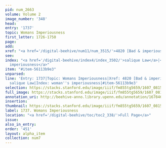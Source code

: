```yaml
---
pid: num_2663
volume: Volume 2
image_number: '348'
head:
entry: '1737'
topic: Womans Imperiousness
first_letter: 1726-1750
page:
add:
xref: "<a href='/digital-beehive/num11/num_3515/'>4820 [Bad & imperious Women]</a>"
see:
index: "<a href='/digital-beehive/index4/index_3502/'>salique Law</a>|<a href='/digital-beehive/index5/index_4566/'>woman's
  imperiousness</a>"
item: "#item-56113b9e3"
unparsed:
line: 'Entry: 1737|Topic: Womans Imperiousness|Xref: 4820 [Bad & imperious Women]|Index:
  salique Law|Index: woman''s imperiousness|#item-56113b9e3'
selection: https://stacks.stanford.edu/image/iiif/fm855tg5659/1607_0815/851,2986,2947,628/full/0/default.jpg
full_image: https://stacks.stanford.edu/image/iiif/fm855tg5659/1607_0815/full/full/0/default.jpg
annotation_uri: http://beehive-anno.library.upenn.edu/annotation/1678462719951
insertion:
thumbnail: https://stacks.stanford.edu/image/iiif/fm855tg5659/1607_0815/851,2986,600,180/250,/0/default.jpg
label: 1737. Womans Imperiousness
location: "<a href='/digital-beehive/toc/toc2_338/'>Full Page</a>"
issue:
also_in_entry:
order: '451'
layout: alpha_item
collection: num7
---
```

